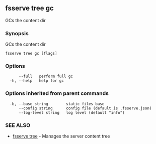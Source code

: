 ## fsserve tree gc

GCs the content dir

### Synopsis

GCs the content dir

```
fsserve tree gc [flags]
```

### Options

```
      --full   perform full gc
  -h, --help   help for gc
```

### Options inherited from parent commands

```
  -b, --base string        static files base
      --config string      config file (default is .fsserve.json)
      --log-level string   log level (default "info")
```

### SEE ALSO

* [fsserve tree](fsserve_tree.md)	 - Manages the server content tree

